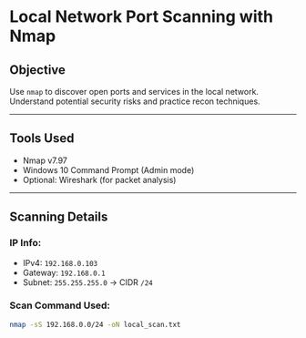 # Local Network Port Scanning with Nmap

## Objective
Use `nmap` to discover open ports and services in the local network. Understand potential security risks and practice recon techniques.

---

## Tools Used
- Nmap v7.97
- Windows 10 Command Prompt (Admin mode)
- Optional: Wireshark (for packet analysis)

---

## Scanning Details

### IP Info:
- IPv4: `192.168.0.103`
- Gateway: `192.168.0.1`
- Subnet: `255.255.255.0` → CIDR `/24`

### Scan Command Used:
```bash
nmap -sS 192.168.0.0/24 -oN local_scan.txt
